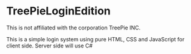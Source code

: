 # TreePieLoginEdition

This is not affiliated with the corporation TreePie INC.

This is a simple login system using pure HTML, CSS and JavaScript for client side. Server side will use C#
